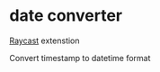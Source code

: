 # date converter

[Raycast](https://www.raycast.com) extenstion

Convert timestamp to datetime format